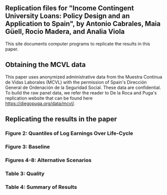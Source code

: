 ## Replication files for "Income Contingent University Loans: Policy Design and an Application to Spain", by Antonio Cabrales, Maia Güell, Rocio Madera, and Analia Viola

This site documents computer programs to replicate the results in this paper.

## Obtaining the MCVL data 

This paper uses anonymized administrative data from the Muestra Continua de Vidas Laborales (MCVL) with the permission of Spain's Dirección General de Ordenación de la Seguridad Social. These data are confidential. To build the raw panel data, we refer the reader to De la Roca and Puga's replication website that can be found here https://diegopuga.org/data/mcvl/. 

## Replicating the results in the paper

### Figure 2: Quantiles of Log Earnings Over Life-Cycle
### Figure 3: Baseline
### Figures 4-8: Alternative Scenarios 
### Table 3: Quality
### Table 4: Summary of Results 
